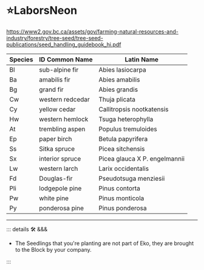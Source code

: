 # ⭐<labors>LaborsNeon</labors>

<https://www2.gov.bc.ca/assets/gov/farming-natural-resources-and-industry/forestry/tree-seed/tree-seed-publications/seed_handling_guidebook_hi.pdf>


|Species| ID Common Name |Latin Name|
|------ |----- | ----- |
|Bl| sub-alpine fir |Abies lasiocarpa|
|Ba| amabilis fir |Abies amabilis|
|Bg| grand fir |Abies grandis|
|Cw| western redcedar |Thuja plicata|
|Cy| yellow cedar |Callitropsis nootkatensis|
|Hw| western hemlock |Tsuga heterophylla|
|At| trembling aspen |Populus tremuloides|
|Ep| paper birch |Betula papyrifera|
|Ss| Sitka spruce |Picea sitchensis|
|Sx| interior spruce |Picea glauca X P. engelmannii|
|Lw| western larch |Larix occidentalis|
|Fd| Douglas-fir |Pseudotsuga menziesii|
|Pli| lodgepole pine  |Pinus contorta|
|Pw| white pine |Pinus monticola|
|Py| ponderosa pine |Pinus ponderosa|

---

<!-- =================================================== -->
<!-- =================================================== -->
<!-- =================================================== -->
<!-- =================================================== -->
<!-- =================================================== -->
::: details 🛠 <dev>&&&</dev>

- The Seedlings that you're planting are not part of Eko, they are brought to the Block by your company.

:::
